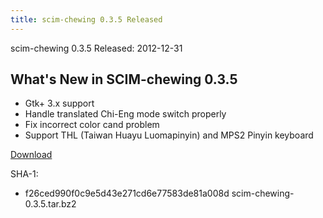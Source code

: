 ```yaml
---
title: scim-chewing 0.3.5 Released
---
```

scim-chewing 0.3.5 Released: 2012-12-31

What's New in SCIM-chewing 0.3.5
---------------------------------------------------------
* Gtk+ 3.x support
* Handle translated Chi-Eng mode switch properly
* Fix incorrect color cand problem
* Support THL (Taiwan Huayu Luomapinyin) and MPS2 Pinyin keyboard

[Download](http://code.google.com/p/chewing/downloads/list)

SHA-1:

* f26ced990f0c9e5d43e271cd6e77583de81a008d  scim-chewing-0.3.5.tar.bz2
